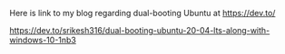 


Here is link to my blog regarding dual-booting Ubuntu at https://dev.to/

https://dev.to/srikesh316/dual-booting-ubuntu-20-04-lts-along-with-windows-10-1nb3
